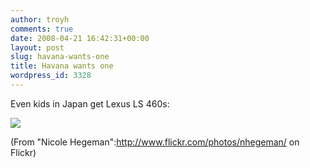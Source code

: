 ```yaml
---
author: troyh
comments: true
date: 2008-04-21 16:42:31+00:00
layout: post
slug: havana-wants-one
title: Havana wants one
wordpress_id: 3328
---
```


Even kids in Japan get Lexus LS 460s:

![](http://farm3.static.flickr.com/2003/2426757398_47b7996b02.jpg)

(From "Nicole Hegeman":http://www.flickr.com/photos/nhegeman/ on Flickr)
